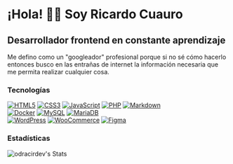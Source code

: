 # ¡Hola! 👋🏻 Soy Ricardo Cuauro
## Desarrollador frontend en constante aprendizaje

Me defino como un "googleador" profesional porque si no sé cómo hacerlo entonces busco en las entrañas de internet la información necesaria que me permita realizar cualquier cosa.

### Tecnologías

[![HTML5](https://img.shields.io/badge/HTML5-db542f?style=for-the-badge&logo=html5&logoColor=white&labelColor=101010)]()
[![CSS3](https://img.shields.io/badge/CSS3-4d98d4?style=for-the-badge&logo=css3&logoColor=white&labelColor=101010)]()
[![JavaScript](https://img.shields.io/badge/JavaScript-F7DF1E?style=for-the-badge&logo=javascript&logoColor=white&labelColor=101010)]()
[![PHP](https://img.shields.io/badge/PHP-5c6eb8?style=for-the-badge&logo=php&logoColor=white&labelColor=101010)]()
[![Markdown](https://img.shields.io/badge/Markdown-45a1e4?style=for-the-badge&logo=markdown&logoColor=white&labelColor=101010)]()
<br>
[![Docker](https://img.shields.io/badge/Docker-4694eb?style=for-the-badge&logo=Docker&logoColor=white&labelColor=101010)]()
[![MySQL](https://img.shields.io/badge/MySQL-23688d?style=for-the-badge&logo=MySQL&logoColor=white&labelColor=101010)]()
[![MariaDB](https://img.shields.io/badge/MariaDB-0d3444?style=for-the-badge&logo=MariaDB&logoColor=white&labelColor=101010)]()
<br>
[![WordPress](https://img.shields.io/badge/WordPress-277399?style=for-the-badge&logo=WordPress&logoColor=white&labelColor=101010)]()
[![WooCommerce](https://img.shields.io/badge/WooCommerce-8053b3?style=for-the-badge&logo=WooCommerce&logoColor=white&labelColor=101010)]()
[![Figma](https://img.shields.io/badge/Figma-252525?style=for-the-badge&logo=Figma&logoColor=white&labelColor=101010)]()

### Estadísticas

![odracirdev's Stats](https://github-readme-stats.vercel.app/api?username=odracirdev&theme=tokyonight&show_icons=true&hide_border=true&count_private=true)

